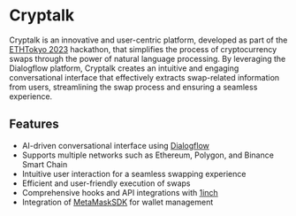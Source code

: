 # Cryptalk

Cryptalk is an innovative and user-centric platform, developed as part of the [ETHTokyo 2023](https://ethglobal.com/events/tokyo) hackathon, that simplifies the process of cryptocurrency swaps through the power of natural language processing. By leveraging the Dialogflow platform, Cryptalk creates an intuitive and engaging conversational interface that effectively extracts swap-related information from users, streamlining the swap process and ensuring a seamless experience.

## Features

- AI-driven conversational interface using [Dialogflow](https://dialogflow.cloud.google.com/)
- Supports multiple networks such as Ethereum, Polygon, and Binance Smart Chain
- Intuitive user interaction for a seamless swapping experience
- Efficient and user-friendly execution of swaps
- Comprehensive hooks and API integrations with [1inch](https://1inch.io/)
- Integration of [MetaMaskSDK](https://metamask.io/sdk/) for wallet management
